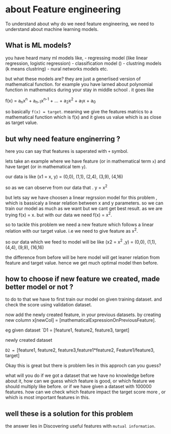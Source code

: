 # about Feature engineering

To understand about why do we need feature engineering, we need to understand about machine learning models.


## What is ML models?

you have heard many ml models like, 
    - regressing model (like linear regression, logistic regression)
    - classification model ()
    - clustring models (k means clustring)
    - nural networks models etc.

but what these models are? they are just a generlised version of mathematical function. for example you have larned about polynomial function in mathematics during your stay in  middle school . it goes like


 f(x) = a<sub>n</sub>x<sup>n</sup> + a<sub>n-1</sub>x<sup>n-1</sup> + ... + a<sub>2</sub>x<sup>2</sup> + a<sub>1</sub>x + a<sub>0</sub> 


so basically `f(x) = target`. meaning we give the features matrics to a mathematical function which is f(x) and it gives us value which is as close as target value. 

## but why need feature enginerring ?

here you can say that features is saperated with `+` symbol.

lets take an example where we have feature (or in mathematical term `x`) and have target (or in mathematical tem `y`).

our data is like (x1 = x,  y) = (0,0), (1,1), (2,4), (3,9), (4,16)

so as we can observe from our data that .   y = x<sup>2</sup>

but lets say we have choosen a linear regrssion model for this problem , which is bassicaly a linear relation between x and y parameters. so we can train our model as much as we want but we cant get best result. as we are trying f(x) = x. but with our data we need f(x) = x<sup>2</sup>. 

so to tackle this problem we need a new feature which follows a linear relation with our target value. i.e we need to give feature as x<sup>2</sup>. 

so our data which we feed to model will be like (x2 = x<sup>2</sup>  ,y) = (0,0), (1,1), (4,4), (9,9), (16,16)


the difference from before will be here model will get leaner relation from feature and target value. hence we get much optimal model then before.



## how to choose if new feature we created, made better model or not ?

to do to that we have to first train our model on given training dataset. and check the score using validation dataset.

now add the newly created feature, in your previous datasets. by creating new column x[newCol] = [mathematicalExpressionOnPreviousFeature].

eg given dataset `D1 = [feature1, feature2, feature3, target]

newly created dataset

 `D2 = `[feature1, feature2, feature3,feature1*feature2, Feature1/feature3, target]



Okay this is great but there is problem lies in this approch can you guess? 

what will you do if we got a dataset that we have no knowledge before about it, how can we guess which feature is good, or which feature we should multiply like before.
or if we have given a dataset with 100000 features. how can we check which feature impact the target score more , or which is most important features in this.

## well these is a solution for this problem

the answer lies in  Discovering useful features with `mutual information`.